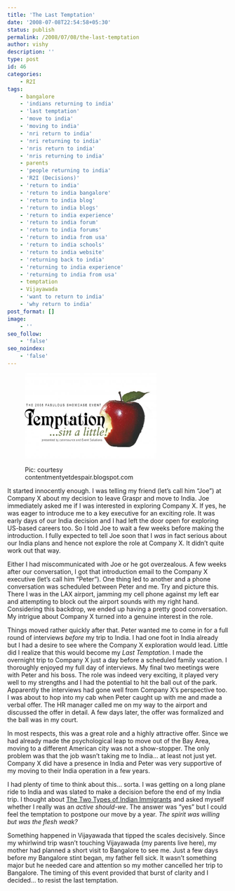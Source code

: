 ```yaml
---
title: 'The Last Temptation'
date: '2008-07-08T22:54:58+05:30'
status: publish
permalink: /2008/07/08/the-last-temptation
author: vishy
description: ''
type: post
id: 46
categories: 
    - R2I
tags:
    - bangalore
    - 'indians returning to india'
    - 'last temptation'
    - 'move to india'
    - 'moving to india'
    - 'nri return to india'
    - 'nri returning to india'
    - 'nris return to india'
    - 'nris returning to india'
    - parents
    - 'people returning to india'
    - 'R2I (Decisions)'
    - 'return to india'
    - 'return to india bangalore'
    - 'return to india blog'
    - 'return to india blogs'
    - 'return to india experience'
    - 'return to india forum'
    - 'return to india forums'
    - 'return to india from usa'
    - 'return to india schools'
    - 'return to india website'
    - 'returning back to india'
    - 'returning to india experience'
    - 'returning to india from usa'
    - temptation
    - Vijayawada
    - 'want to return to india'
    - 'why return to india'
post_format: []
image:
    - ''
seo_follow:
    - 'false'
seo_noindex:
    - 'false'
---
```

<figure aria-describedby="caption-attachment-1700" class="wp-caption alignleft" id="attachment_1700" style="width: 300px">

[![](../../../../uploads/2008/07/Temptation_sin_a_little.jpg "Temptation_sin_a_little")](http://www.ulaar.com/wp-content/uploads/2008/07/Temptation_sin_a_little.jpg)<figcaption class="wp-caption-text" id="caption-attachment-1700">Pic: courtesy contentmentyetdespair.blogspot.com</figcaption></figure>

It started innocently enough. I was telling my friend (let’s call him “Joe”) at Company X about my decision to leave Graspr and move to India. Joe immediately asked me if I was interested in exploring Company X. If yes, he was eager to introduce me to a key executive for an exciting role. It was early days of our India decision and I had left the door open for exploring US-based careers too. So I told Joe to wait a few weeks before making the introduction. I fully expected to tell Joe soon that I *was* in fact serious about our India plans and hence not explore the role at Company X. It didn’t quite work out that way.

Either I had miscommunicated with Joe or he got overzealous. A few weeks after our conversation, I got that introduction email to the Company X executive (let’s call him “Peter”). One thing led to another and a phone conversation was scheduled between Peter and me. Try and picture this. There I was in the LAX airport, jamming my cell phone against my left ear and attempting to block out the airport sounds with my right hand. Considering this backdrop, we ended up having a pretty good conversation. My intrigue about Company X turned into a genuine interest in the role.

Things moved rather quickly after that. Peter wanted me to come in for a full round of interviews *before* my trip to India. I had one foot in India already but I had a desire to see where the Company X exploration would lead. Little did I realize that this would become my *Last Temptation*. I made the overnight trip to Company X just a day before a scheduled family vacation. I thoroughly enjoyed my full day of interviews. My final two meetings were with Peter and his boss. The role was indeed very exciting, it played very well to my strengths and I had the potential to hit the ball out of the park. Apparently the interviews had gone well from Company X’s perspective too. I was about to hop into my cab when Peter caught up with me and made a verbal offer. The HR manager called me on my way to the airport and discussed the offer in detail. A few days later, the offer was formalized and the ball was in my court.

In most respects, this was a great role and a highly attractive offer. Since we had already made the psychological leap to move out of the Bay Area, moving to a different American city was not a show-stopper. The only problem was that the job wasn’t taking me to India… at least not just yet. Company X did have a presence in India and Peter was very supportive of my moving to their India operation in a few years.

I had plenty of time to think about this… sorta. I was getting on a long plane ride to India and was slated to make a decision before the end of my India trip. I thought about [The Two Types of Indian Immigrants](http://ulaar.wordpress.com/2008/06/04/the-two-types-of-indian-immigrants/) and asked myself whether I really was an *active should-we*. The answer was “yes” but I could feel the temptation to postpone our move by a year. *The spirit was willing but was the flesh weak?*

Something happened in Vijayawada that tipped the scales decisively. Since my whirlwind trip wasn’t touching Vijayawada (my parents live here), my mother had planned a short visit to Bangalore to see me. Just a few days before my Bangalore stint began, my father fell sick. It wasn’t something major but he needed care and attention so my mother cancelled her trip to Bangalore. The timing of this event provided that burst of clarity and I decided… to resist the last temptation.